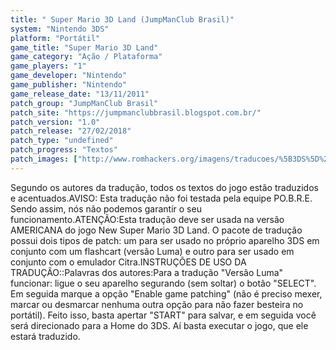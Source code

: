 ```yaml
---
title: " Super Mario 3D Land (JumpManClub Brasil)"
system: "Nintendo 3DS"
platform: "Portátil"
game_title: "Super Mario 3D Land"
game_category: "Ação / Plataforma"
game_players: "1"
game_developer: "Nintendo"
game_publisher: "Nintendo"
game_release_date: "13/11/2011"
patch_group: "JumpManClub Brasil"
patch_site: "https://jumpmanclubbrasil.blogspot.com.br/"
patch_version: "1.0"
patch_release: "27/02/2018"
patch_type: "undefined"
patch_progress: "Textos"
patch_images: ["http://www.romhackers.org/imagens/traducoes/%5B3DS%5D%20Super%20Mario%203D%20Land%20-%20JumpManClub%20Brasil%20-%201.jpg","http://www.romhackers.org/imagens/traducoes/%5B3DS%5D%20Super%20Mario%203D%20Land%20-%20JumpManClub%20Brasil%20-%204.png","http://www.romhackers.org/imagens/traducoes/%5B3DS%5D%20Super%20Mario%203D%20Land%20-%20JumpManClub%20Brasil%20-%202.jpg","http://www.romhackers.org/imagens/traducoes/%5B3DS%5D%20Super%20Mario%203D%20Land%20-%20JumpManClub%20Brasil%20-%203.jpg"]
---
```

Segundo os autores da tradução, todos os textos do jogo estão traduzidos e acentuados.AVISO: Esta tradução não foi testada pela equipe PO.B.R.E. Sendo assim, nós não podemos garantir o seu funcionamento.ATENÇÃO:Esta tradução deve ser usada na versão AMERICANA do jogo New Super Mario 3D Land. O pacote de tradução possui dois tipos de patch: um para ser usado no próprio aparelho 3DS em conjunto com um flashcart (versão Luma) e outro para ser usado em conjunto com o emulador Citra.INSTRUÇÕES DE USO DA TRADUÇÃO::Palavras dos autores:Para a tradução "Versão Luma" funcionar: ligue o seu aparelho segurando (sem soltar) o botão "SELECT". Em seguida marque a opção "Enable game patching" (não é preciso mexer, marcar ou desmarcar nenhuma outra opção para não fazer besteira no portátil). Feito isso, basta apertar "START" para salvar, e em seguida você será direcionado para a Home do 3DS. Aí basta executar o jogo, que ele estará traduzido.
